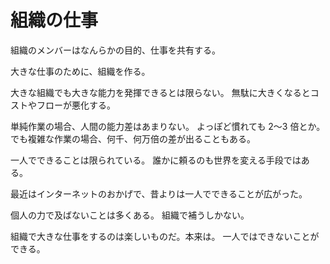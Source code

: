 # 組織の仕事

組織のメンバーはなんらかの目的、仕事を共有する。

大きな仕事のために、組織を作る。

大きな組織でも大きな能力を発揮できるとは限らない。
無駄に大きくなるとコストやフローが悪化する。

単純作業の場合、人間の能力差はあまりない。 よっぽど慣れても 2〜3 倍とか。
でも複雑な作業の場合、何千、何万倍の差が出ることもある。

一人でできることは限られている。
誰かに頼るのも世界を変える手段ではある。

最近はインターネットのおかげで、昔よりは一人でできることが広がった。

個人の力で及ばないことは多くある。
組織で補うしかない。

組織で大きな仕事をするのは楽しいものだ。本来は。
一人ではできないことができる。
